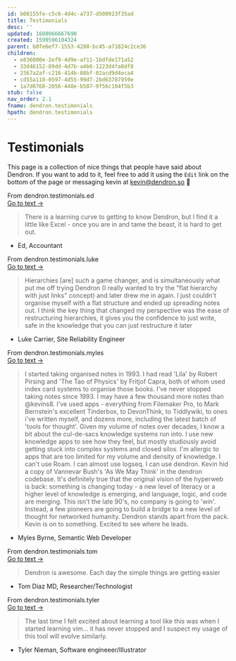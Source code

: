 ```yaml
---
id: b08155fe-c5c6-4d4c-a737-d500923f35ad
title: Testimonials
desc: ''
updated: 1608066667690
created: 1599596104324
parent: b0fe6ef7-1553-4280-bc45-a71824c2ce36
children:
  - e836000e-2ef9-4d9e-af11-1bdfde171a52
  - 33d46152-89dd-4d7b-a4b6-1223d4fa8df8
  - 2367a2af-c216-414b-88bf-02acd9d4eca4
  - cd55a110-0597-4d55-99d7-2bd63787959e
  - 1a7d8768-2056-448e-b587-9f56c104f5b3
stub: false
nav_order: 2.1
fname: dendron.testimonials
hpath: dendron.testimonials
---
```

# Testimonials

This page is a collection of nice things that people have said about Dendron. If you want to add to it, feel free to add it using the `Edit` link on the bottom of the page or messaging kevin at [kevin@dendron.so](mailto:kevin@dendron.so) 🙏



<div class="portal-container">
<div class="portal-head">
<div class="portal-backlink" >
<div class="portal-title">From <span class="portal-text-title">dendron.testimonials.ed</span></div>
<a href="e836000e-2ef9-4d9e-af11-1bdfde171a52.html" class="portal-arrow">Go to text <span class="right-arrow">→</span></a>
</div>
</div>
<div id="portal-parent-anchor" class="portal-parent" markdown="1">
<div class="portal-parent-fader-top"></div>
<div class="portal-parent-fader-bottom"></div>        
  
> There is a learning curve to getting to know Dendron, but I find it a little like Excel - once you are in and tame the beast, it is hard to get out. 

- Ed, Accountant



</div>    
</div>



<div class="portal-container">
<div class="portal-head">
<div class="portal-backlink" >
<div class="portal-title">From <span class="portal-text-title">dendron.testimonials.luke</span></div>
<a href="33d46152-89dd-4d7b-a4b6-1223d4fa8df8.html" class="portal-arrow">Go to text <span class="right-arrow">→</span></a>
</div>
</div>
<div id="portal-parent-anchor" class="portal-parent" markdown="1">
<div class="portal-parent-fader-top"></div>
<div class="portal-parent-fader-bottom"></div>        
  
> Hierarchies [are] such a game changer, and is simultaneously what put me off trying Dendron (I really wanted to try the "flat hierarchy with just links" concept) and later drew me in again. I just couldn't organise myself with a flat structure and ended up spreading notes out.
> I think the key thing that changed my perspective was the ease of restructuring hierarchies, it gives you the confidence to just write, safe in the knowledge that you can just restructure it later

- Luke Carrier, Site Reliability Engineer 



</div>    
</div>



<div class="portal-container">
<div class="portal-head">
<div class="portal-backlink" >
<div class="portal-title">From <span class="portal-text-title">dendron.testimonials.myles</span></div>
<a href="2367a2af-c216-414b-88bf-02acd9d4eca4.html" class="portal-arrow">Go to text <span class="right-arrow">→</span></a>
</div>
</div>
<div id="portal-parent-anchor" class="portal-parent" markdown="1">
<div class="portal-parent-fader-top"></div>
<div class="portal-parent-fader-bottom"></div>        
  
> I started taking organised notes in 1993. I had read 'Lila' by Robert Pirsing and 'The Tao of Physics' by Fritjof Capra, both of whom used index card systems to organise those books. I've never stopped taking notes since 1993. I may have a few thousand more notes than @kevins8.
> I've used apps - everything from Filemaker Pro, to Mark Bernstein's excellent Tinderbox, to DevonThink, to Tiddlywiki, to ones i've written myself, and dozens more, including the latest batch of 'tools for thought'. 
> Given my volume of notes over decades, I know a bit about the cul-de-sacs knowledge systems run into. I use new knowledge apps to see how they feel, but mostly studiously avoid getting stuck into complex systems and closed silos. I'm allergic to apps that are too limited for my volume and density of knowledge. I can't use Roam. I can almost use logseq. I can use dendron.
> Kevin hid a copy of Vannevar Bush's 'As We May Think' in the dendron codebase. It's definitely true that the original vision of the hyperweb is back: something is changing today - a new level of literacy or a higher level of knowledge is emerging, and language, logic, and code are merging. This isn't the late 90's, no company is going to 'win'. Instead, a few pioneers are going to build a bridge to a new level  of thought for networked humanity.
> Dendron stands apart from the pack. Kevin is on to something. Excited to see where he leads.

- Myles Byrne, Semantic Web Developer 



</div>    
</div>



<div class="portal-container">
<div class="portal-head">
<div class="portal-backlink" >
<div class="portal-title">From <span class="portal-text-title">dendron.testimonials.tom</span></div>
<a href="cd55a110-0597-4d55-99d7-2bd63787959e.html" class="portal-arrow">Go to text <span class="right-arrow">→</span></a>
</div>
</div>
<div id="portal-parent-anchor" class="portal-parent" markdown="1">
<div class="portal-parent-fader-top"></div>
<div class="portal-parent-fader-bottom"></div>        
  
> Dendron is awesome.  Each day the simple things are getting easier

- Tom Diaz MD, Researcher/Technologist



</div>    
</div>



<div class="portal-container">
<div class="portal-head">
<div class="portal-backlink" >
<div class="portal-title">From <span class="portal-text-title">dendron.testimonials.tyler</span></div>
<a href="1a7d8768-2056-448e-b587-9f56c104f5b3.html" class="portal-arrow">Go to text <span class="right-arrow">→</span></a>
</div>
</div>
<div id="portal-parent-anchor" class="portal-parent" markdown="1">
<div class="portal-parent-fader-top"></div>
<div class="portal-parent-fader-bottom"></div>        
  
> The last time I felt excited about learning a tool like this was when I started learning vim... it has never stopped and I suspect my usage of this tool will evolve similarly.

- Tyler Nieman, Software engineeer/Illustrator



</div>    
</div>

